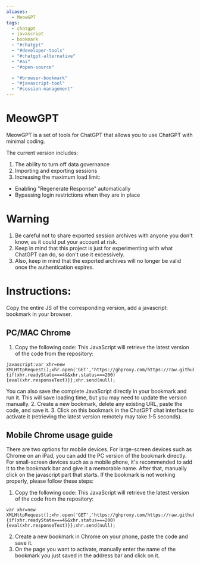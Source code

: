 ```yaml
---
aliases:
  - MeowGPT
tags:
  - chatgpt
  - javascript
  - bookmark
  - "#chatgpt"
  - "#developer-tools"
  - "#chatgpt-alternative"
  - "#ai"
  - "#open-source"

  - "#browser-bookmark"
  - "#javascript-tool"
  - "#session-management"
---
```

# MeowGPT
MeowGPT is a set of tools for ChatGPT that allows you to use ChatGPT with minimal coding.

The current version includes:
1. The ability to turn off data governance
2. Importing and exporting sessions
3. Increasing the maximum load limit:
- Enabling "Regenerate Response" automatically
- Bypassing login restrictions when they are in place

# Warning
1. Be careful not to share exported session archives with anyone you don't know, as it could put your account at risk.
2. Keep in mind that this project is just for experimenting with what ChatGPT can do, so don't use it excessively.
3. Also, keep in mind that the exported archives will no longer be valid once the authentication expires.

# Instructions:
Copy the entire JS of the corresponding version, add a javascript: bookmark in your browser.

## PC/MAC Chrome
1. Copy the following code:
This JavaScript will retrieve the latest version of the code from the repository:
```
javascript:var xhr=new XMLHttpRequest();xhr.open('GET','https://ghproxy.com/https://raw.githubusercontent.com/eljaviluki/MeowGPT/main/meowgpt.js',true);xhr.onload=function(){if(xhr.readyState===4&&xhr.status===200){eval(xhr.responseText)}};xhr.send(null);
```
You can also save the complete JavaScript directly in your bookmark and run it. This will save loading time, but you may need to update the version manually.
2. Create a new bookmark, delete any existing URL, paste the code, and save it.
3. Click on this bookmark in the ChatGPT chat interface to activate it (retrieving the latest version remotely may take 1-5 seconds).

## Mobile Chrome usage guide
There are two options for mobile devices.
For large-screen devices such as Chrome on an iPad, you can add the PC version of the bookmark directly.
For small-screen devices such as a mobile phone, it's recommended to add it to the bookmark bar and give it a memorable name. After that, manually click on the javascript part that starts.
If the bookmark is not working properly, please follow these steps:

1. Copy the following code:
This JavaScript will retrieve the latest version of the code from the repository:
```
var xhr=new XMLHttpRequest();xhr.open('GET','https://ghproxy.com/https://raw.githubusercontent.com/eljaviluki/MeowGPT/main/meowgpt.js',true);xhr.onload=function(){if(xhr.readyState===4&&xhr.status===200){eval(xhr.responseText)}};xhr.send(null);
```
2. Create a new bookmark in Chrome on your phone, paste the code and save it.
3. On the page you want to activate, manually enter the name of the bookmark you just saved in the address bar and click on it.